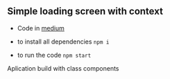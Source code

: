 ## Simple loading screen with context

- Code in [medium](https://medium.com/reactbrasil/entendendo-a-context-api-do-react-criando-um-componente-de-loading-a84f84007dc7)

- to install all dependencies `npm i`
- to run the code `npm start`

Aplication build with class components